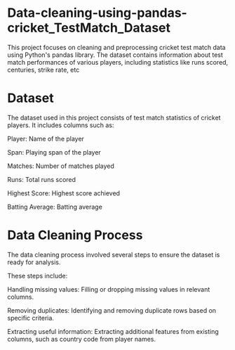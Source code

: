 # Data-cleaning-using-pandas-cricket_TestMatch_Dataset
This project focuses on cleaning and preprocessing cricket test match data using Python's pandas library. 
The dataset contains information about test match performances of various players, including statistics like runs scored, centuries, strike rate, etc



# Dataset
The dataset used in this project consists of test match statistics of cricket players. It includes columns such as:

Player: Name of the player

Span: Playing span of the player

Matches: Number of matches played

Runs: Total runs scored

Highest Score: Highest score achieved

Batting Average: Batting average


# Data Cleaning Process
The data cleaning process involved several steps to ensure the dataset is ready for analysis. 

These steps include:

Handling missing values: Filling or dropping missing values in relevant columns.

Removing duplicates: Identifying and removing duplicate rows based on specific criteria.

Extracting useful information: Extracting additional features from existing columns, such as country code from player names.
